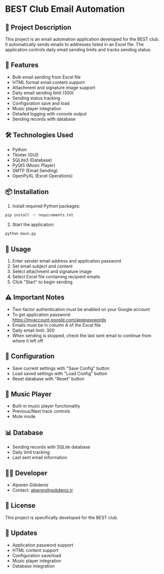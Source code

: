 # BEST Club Email Automation

## 📝 Project Description
This project is an email automation application developed for the BEST club. It automatically sends emails to addresses listed in an Excel file. The application controls daily email sending limits and tracks sending status.

## 🚀 Features
- Bulk email sending from Excel file
- HTML format email content support
- Attachment and signature image support
- Daily email sending limit (300)
- Sending status tracking
- Configuration save and load
- Music player integration
- Detailed logging with console output
- Sending records with database

## 🛠️ Technologies Used
- Python
- Tkinter (GUI)
- SQLite3 (Database)
- PyQt5 (Music Player)
- SMTP (Email Sending)
- OpenPyXL (Excel Operations)

## 📦 Installation
1. Install required Python packages:
```bash
pip install -r requirements.txt
```

2. Start the application:
```bash
python main.py
```

## 🔧 Usage
1. Enter sender email address and application password
2. Set email subject and content
3. Select attachment and signature image
4. Select Excel file containing recipient emails
5. Click "Start" to begin sending

## ⚠️ Important Notes
- Two-factor authentication must be enabled on your Google account
- To get application password: https://myaccount.google.com/apppasswords
- Emails must be in column A of the Excel file
- Daily email limit: 300
- When sending is stopped, check the last sent email to continue from where it left off

## 🔄 Configuration
- Save current settings with "Save Config" button
- Load saved settings with "Load Config" button
- Reset database with "Reset" button

## 🎵 Music Player
- Built-in music player functionality
- Previous/Next track controls
- Mute mode

## 📊 Database
- Sending records with SQLite database
- Daily limit tracking
- Last sent email information

## 👨‍💻 Developer
- Alperen Gökdeniz
- Contact: alperen@gokdeniz.tr

## 📝 License
This project is specifically developed for the BEST club.

## 🔄 Updates
- Application password support
- HTML content support
- Configuration save/load
- Music player integration
- Database integration
